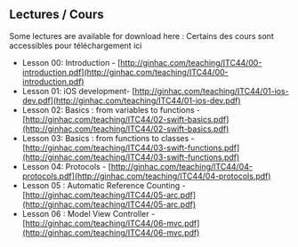 ## Lectures / Cours
Some lectures are available for download here :
Certains des cours sont accessibles pour téléchargement ici

* Lesson 00: Introduction - [http://ginhac.com/teaching/ITC44/00-introduction.pdf](http://ginhac.com/teaching/ITC44/00-introduction.pdf)
* Lesson 01: iOS development- [http://ginhac.com/teaching/ITC44/01-ios-dev.pdf](http://ginhac.com/teaching/ITC44/01-ios-dev.pdf)
* Lesson 02: Basics : from variables to functions - [http://ginhac.com/teaching/ITC44/02-swift-basics.pdf](http://ginhac.com/teaching/ITC44/02-swift-basics.pdf)
* Lesson 03: Basics : from functions to classes - [http://ginhac.com/teaching/ITC44/03-swift-functions.pdf](http://ginhac.com/teaching/ITC44/03-swift-functions.pdf)
* Lesson 04: Protocols - [http://ginhac.com/teaching/ITC44/04-protocols.pdf](http://ginhac.com/teaching/ITC44/04-protocols.pdf)
* Lesson 05 : Automatic Reference Counting - [http://ginhac.com/teaching/ITC44/05-arc.pdf](http://ginhac.com/teaching/ITC44/05-arc.pdf)
* Lesson 06 : Model View Controller - [http://ginhac.com/teaching/ITC44/06-mvc.pdf](http://ginhac.com/teaching/ITC44/06-mvc.pdf)

